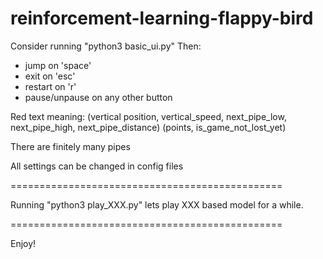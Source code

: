 # reinforcement-learning-flappy-bird

Consider running "python3 basic_ui.py"
Then:
- jump on 'space'
- exit on 'esc'
- restart on 'r'
- pause/unpause on any other button

Red text meaning:
(vertical position, vertical_speed, next_pipe_low, next_pipe_high, next_pipe_distance)
(points, is_game_not_lost_yet)

There are finitely many pipes

All settings can be changed in config files

===============================================

Running "python3 play_XXX.py" lets play XXX based model for a while.

===============================================

Enjoy!

